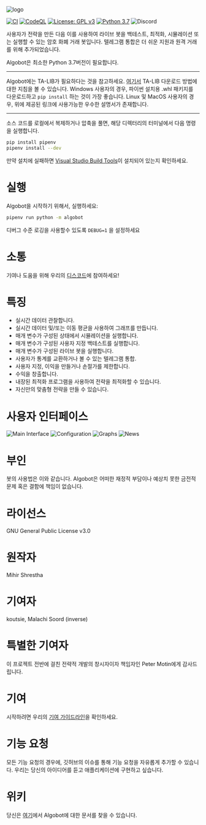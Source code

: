 ![logo](https://github.com/ZENALC/algobot/blob/master/media/algobot.png?raw=true)

[![CI](https://github.com/ZENALC/algobot/actions/workflows/ci.yml/badge.svg)](https://github.com/ZENALC/algobot/actions/workflows/ci.yml)
[![CodeQL](https://github.com/ZENALC/algobot/actions/workflows/codeql-analysis.yml/badge.svg)](https://github.com/ZENALC/algobot/actions/workflows/codeql-analysis.yml)
[![License: GPL v3](https://img.shields.io/badge/License-GPLv3-blue.svg)](https://www.gnu.org/licenses/gpl-3.0)
[![Python 3.7](https://img.shields.io/badge/python-3.7-blue.svg)](https://www.python.org/downloads/release/python-370/)
![Discord](https://img.shields.io/discord/863916085832974346)

사용자가 전략을 만든 다음 이를 사용하여 라이브 봇을 백테스트, 최적화, 시뮬레이션 또는 실행할 수 있는 암호 화폐 거래 봇입니다. 텔레그램 통합은 더 쉬운 지원과 원격 거래를 위해 추가되었습니다.

Algobot은 최소한 Python 3.7버전이 필요합니다.

<hr>

Algobot에는 TA-LIB가 필요하다는 것을 참고하세요.  [여기서](https://github.com/mrjbq7/ta-lib) TA-LIB 다운로드 방법에 대한 지침을 볼 수 있습니다. Windows 사용자의 경우, 파이썬 설치용 .whl 패키지를 다운로드하고 `pip install` 하는 것이 가장 좋습니다. Linux 및 MacOS 사용자의 경우, 위에 제공된 링크에 사용가능한 우수한 설명서가 존재합니다.

<hr>

소스 코드를 로컬에서 복제하거나 압축을 풀면, 해당 디렉터리의 터미널에서 다음 명령을 실행합니다.

```bash
pip install pipenv
pipenv install --dev
```

만약 설치에 실패하면 [Visual Studio Build Tools](https://visualstudio.microsoft.com/downloads/#build-tools-for-visual-studio-2019)이 설치되어 있는지 확인하세요. 

# 실행

Algobot을 시작하기 위해서, 실행하세요:

```bash
pipenv run python -m algobot
```

디버그 수준 로깅을 사용할수 있도록 `DEBUG=1` 을 설정하세요

# 소통

기여나 도움을 위해 우리의 [디스코드](https://discord.gg/ZWdHxhVbNP)에 참여하세요!

# 특징

- 실시간 데이터 관찰합니다.
- 실시간 데이터 및/또는 이동 평균을 사용하여 그래프를 만듭니다.
- 매개 변수가 구성된 상태에서 시뮬레이션을 실행합니다.
- 매개 변수가 구성된 사용자 지정 백테스트를 실행합니다.
- 매개 변수가 구성된 라이브 봇을 실행합니다.
- 사용자가 통계를 교환하거나 볼 수 있는 텔레그램 통합.
- 사용자 지정, 이익을 만들거나 손절가를 제한합니다.
- 수익을 창출합니다.
- 내장된 최적화 프로그램을 사용하여 전략을 최적화할 수 있습니다.
- 자신만의 맞춤형 전략을 만들 수 있습니다.

# 사용자 인터페이스

![Main Interface](https://i.imgur.com/Y6FD5O5.png)
![Configuration](https://i.imgur.com/JTvHRXf.png)
![Graphs](https://i.imgur.com/M9Oz3Q6.png)
![News](https://i.imgur.com/Ec6Tw17.png)

# 부인

봇의 사용법은 이와 같습니다. Algobot은 어떠한 재정적 부담이나 예상치 못한 금전적 문제 혹은 결함에 책임이 없습니다.

# 라이선스

GNU General Public License v3.0

# 원작자

Mihir Shrestha

# 기여자

koutsie, Malachi Soord (inverse)

# 특별한 기여자

이 프로젝트 전반에 걸친 전략적 개발의 창시자이자 책임자인 Peter Motin에게 감사드립니다.

# 기여

시작하려면 우리의 [기여 가이드라인](CONTRIBUTING.md)을 확인하세요.

# 기능 요청

모든 기능 요청의 경우에, 깃허브의 이슈를 통해 기능 요청을 자유롭게 추가할 수 있습니다. 우리는 당신의 아이디어를 듣고 애플리케이션에 구현하고 싶습니다.

# 위키

당신은 [여기](https://github.com/ZENALC/algobot/wiki)에서 Algobot에 대한 문서를 찾을 수 있습니다.
